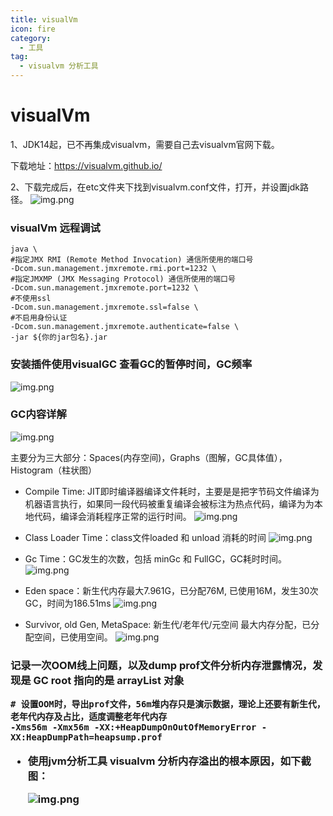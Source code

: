 ```yaml
---
title: visualVm
icon: fire
category:
  - 工具
tag:
  - visualvm 分析工具
---
```


# visualVm

1、JDK14起，已不再集成visualvm，需要自己去visualvm官网下载。

下载地址：https://visualvm.github.io/

2、下载完成后，在etc文件夹下找到visualvm.conf文件，打开，并设置jdk路径。
![img.png](https://wqknowledge.oss-cn-shenzhen.aliyuncs.com/jvm/visualvmConfig.png)

### visualVm 远程调试
```shell
java \
#指定JMX RMI (Remote Method Invocation) 通信所使用的端口号
-Dcom.sun.management.jmxremote.rmi.port=1232 \
#指定JMXMP (JMX Messaging Protocol) 通信所使用的端口号
-Dcom.sun.management.jmxremote.port=1232 \
#不使用ssl
-Dcom.sun.management.jmxremote.ssl=false \
#不启用身份认证
-Dcom.sun.management.jmxremote.authenticate=false \
-jar ${你的jar包名}.jar

```

### 安装插件使用visualGC 查看GC的暂停时间，GC频率
![img.png](https://wqknowledge.oss-cn-shenzhen.aliyuncs.com/jvm/visualGC.png)

### GC内容详解
![img.png](https://wqknowledge.oss-cn-shenzhen.aliyuncs.com/jvm/GCdetail.png)

主要分为三大部分：Spaces(内存空间)，Graphs（图解，GC具体值），Histogram（柱状图）

- Compile Time: JIT即时编译器编译文件耗时，主要是是把字节码文件编译为机器语言执行，如果同一段代码被重复编译会被标注为热点代码，编译为为本地代码，编译会消耗程序正常的运行时间。
![img.png](https://wqknowledge.oss-cn-shenzhen.aliyuncs.com/jvm/jvm/complieTime.png)

- Class Loader Time：class文件loaded 和 unload 消耗的时间
![img.png](https://wqknowledge.oss-cn-shenzhen.aliyuncs.com/jvm/jvm/loadTime.png)

- Gc Time：GC发生的次数，包括 minGc 和 FullGC，GC耗时时间。
![img.png](https://wqknowledge.oss-cn-shenzhen.aliyuncs.com/jvm/jvm/GcTime.png)

- Eden space：新生代内存最大7.961G，已分配76M, 已使用16M，发生30次GC，时间为186.51ms
![img.png](https://wqknowledge.oss-cn-shenzhen.aliyuncs.com/jvm/jvm/edSpace.png)

- Survivor, old Gen, MetaSpace: 新生代/老年代/元空间 最大内存分配，已分配空间，已使用空间。
![img.png](https://wqknowledge.oss-cn-shenzhen.aliyuncs.com/jvm/jvm/seMetaSpace.png)


### 记录一次OOM线上问题，以及dump prof文件分析内存泄露情况，发现是 GC root 指向的是 arrayList<Object> 对象

  ```shell
  # 设置OOM时，导出prof文件，56m堆内存只是演示数据，理论上还要有新生代，老年代内存及占比，适度调整老年代内存
  -Xms56m -Xmx56m -XX:+HeapDumpOnOutOfMemoryError -XX:HeapDumpPath=heapsump.prof
  ```

- 使用jvm分析工具  visualvm 分析内存溢出的根本原因，如下截图：

  ![img.png](https://wqknowledge.oss-cn-shenzhen.aliyuncs.com/jvm/vitool.png)